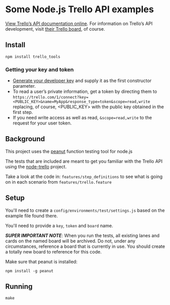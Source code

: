# Some Node.js Trello API examples
[View Trello’s API documentation online][apidocs]. For information on Trello’s API development, visit [their Trello board][trellotrello], of course.

[apidocs]: https://trello.com/docs/
[trellotrello]: https://trello.com/board/trello-public-api/4ed7e27fe6abb2517a21383d

## Install
```
npm install trello_tools
```

### Getting your key and token
* [Generate your developer key][devkey] and supply it as the first constructor parameter.
* To read a user’s private information, get a token by directing them to `https://trello.com/1/connect?key=<PUBLIC_KEY>&name=MyApp&response_type=token&scope=read,write` replacing, of course, &lt;PUBLIC_KEY&gt; with the public key obtained in the first step.
* If you need write access as well as read, `&scope=read,write` to the request for your user token.

[devkey]: https://trello.com/1/appKey/generate

## Background

This project uses the [peanut] function testing tool for node.js

The tests that are included are meant to get you familiar with the Trello API using the [node-trello] project.

[peanut]: https://github.com/didit-tech/peanut
[node-trello]: https://github.com/adunkman/node-trello

Take a look at the code in: ```features/step_definitions``` to see what is going on in each scenario from ```features/trello.feature```

## Setup

You'll need to create a ```config/environments/test/settings.js``` based on the example file found there.

You'll need to provide a ```key```, ```token``` and ```board``` name.

***SUPER IMPORTANT NOTE***: When you run the tests, all existing lanes and cards on the named board will be archived. Do not, under any circumstances, reference a board that is currently in use. You should create a totally new board to reference for this code.

Make sure that peanut is installed:

```
npm install -g peanut
```

## Running

```
make
```
